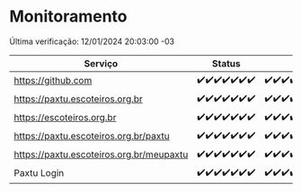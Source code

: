 # Monitoramento

Última verificação: 12/01/2024 20:03:00 -03

|Serviço|Status|Últimas 24h|
|---|---|---|
|https://github.com|<span title="2024-01-05: OK=24">✔️</span><span title="2024-01-06: OK=24">✔️</span><span title="2024-01-07: OK=24">✔️</span><span title="2024-01-08: OK=24">✔️</span><span title="2024-01-09: OK=23">✔️</span><span title="2024-01-10: OK=24">✔️</span><span title="2024-01-11: OK=23">✔️</span>|<span title="11/01/2024 20:06:00 -03 : 200">✔️</span><span title="11/01/2024 21:31:00 -03 : 200">✔️</span><span title="11/01/2024 22:49:00 -03 : 200">✔️</span><span title="11/01/2024 23:23:00 -03 : 200">✔️</span><span title="12/01/2024 00:07:00 -03 : 200">✔️</span><span title="12/01/2024 01:08:00 -03 : 200">✔️</span><span title="12/01/2024 02:06:00 -03 : 200">✔️</span><span title="12/01/2024 03:09:00 -03 : 200">✔️</span><span title="12/01/2024 04:06:00 -03 : 200">✔️</span><span title="12/01/2024 05:08:00 -03 : 200">✔️</span><span title="12/01/2024 06:06:00 -03 : 200">✔️</span><span title="12/01/2024 07:07:00 -03 : 200">✔️</span><span title="12/01/2024 08:04:00 -03 : 200">✔️</span><span title="12/01/2024 09:11:00 -03 : 200">✔️</span><span title="12/01/2024 10:09:00 -03 : 200">✔️</span><span title="12/01/2024 11:06:00 -03 : 200">✔️</span><span title="12/01/2024 12:03:00 -03 : 200">✔️</span><span title="12/01/2024 13:07:00 -03 : 200">✔️</span><span title="12/01/2024 14:04:00 -03 : 200">✔️</span><span title="12/01/2024 15:08:00 -03 : 200">✔️</span><span title="12/01/2024 16:03:00 -03 : 200">✔️</span><span title="12/01/2024 17:07:00 -03 : 200">✔️</span><span title="12/01/2024 18:03:00 -03 : 200">✔️</span><span title="12/01/2024 19:05:00 -03 : 200">✔️</span><span title="12/01/2024 20:03:00 -03 : 200">✔️</span>|
|https://paxtu.escoteiros.org.br|<span title="2024-01-05: OK=24">✔️</span><span title="2024-01-06: OK=24">✔️</span><span title="2024-01-07: OK=24">✔️</span><span title="2024-01-08: OK=24">✔️</span><span title="2024-01-09: OK=23">✔️</span><span title="2024-01-10: OK=24">✔️</span><span title="2024-01-11: OK=23">✔️</span>|<span title="11/01/2024 20:06:00 -03 : 200">✔️</span><span title="11/01/2024 21:31:00 -03 : 200">✔️</span><span title="11/01/2024 22:49:00 -03 : 200">✔️</span><span title="11/01/2024 23:23:00 -03 : 200">✔️</span><span title="12/01/2024 00:07:00 -03 : 200">✔️</span><span title="12/01/2024 01:08:00 -03 : 200">✔️</span><span title="12/01/2024 02:06:00 -03 : 200">✔️</span><span title="12/01/2024 03:09:00 -03 : 200">✔️</span><span title="12/01/2024 04:06:00 -03 : 200">✔️</span><span title="12/01/2024 05:08:00 -03 : 200">✔️</span><span title="12/01/2024 06:06:00 -03 : 200">✔️</span><span title="12/01/2024 07:07:00 -03 : 200">✔️</span><span title="12/01/2024 08:04:00 -03 : 200">✔️</span><span title="12/01/2024 09:11:00 -03 : 200">✔️</span><span title="12/01/2024 10:09:00 -03 : 200">✔️</span><span title="12/01/2024 11:06:00 -03 : 200">✔️</span><span title="12/01/2024 12:03:00 -03 : 200">✔️</span><span title="12/01/2024 13:07:00 -03 : 200">✔️</span><span title="12/01/2024 14:04:00 -03 : 200">✔️</span><span title="12/01/2024 15:08:00 -03 : 200">✔️</span><span title="12/01/2024 16:03:00 -03 : 200">✔️</span><span title="12/01/2024 17:07:00 -03 : 200">✔️</span><span title="12/01/2024 18:03:00 -03 : 200">✔️</span><span title="12/01/2024 19:05:00 -03 : 200">✔️</span><span title="12/01/2024 20:03:00 -03 : 200">✔️</span>|
|https://escoteiros.org.br|<span title="2024-01-05: OK=24">✔️</span><span title="2024-01-06: OK=24">✔️</span><span title="2024-01-07: OK=24">✔️</span><span title="2024-01-08: OK=24">✔️</span><span title="2024-01-09: OK=23">✔️</span><span title="2024-01-10: OK=24">✔️</span><span title="2024-01-11: OK=23">✔️</span>|<span title="11/01/2024 20:06:00 -03 : 200">✔️</span><span title="11/01/2024 21:31:00 -03 : 200">✔️</span><span title="11/01/2024 22:49:00 -03 : 200">✔️</span><span title="11/01/2024 23:23:00 -03 : 200">✔️</span><span title="12/01/2024 00:07:00 -03 : 200">✔️</span><span title="12/01/2024 01:08:00 -03 : 200">✔️</span><span title="12/01/2024 02:06:00 -03 : 200">✔️</span><span title="12/01/2024 03:09:00 -03 : 200">✔️</span><span title="12/01/2024 04:06:00 -03 : 200">✔️</span><span title="12/01/2024 05:08:00 -03 : 200">✔️</span><span title="12/01/2024 06:06:00 -03 : 200">✔️</span><span title="12/01/2024 07:07:00 -03 : 200">✔️</span><span title="12/01/2024 08:04:00 -03 : 200">✔️</span><span title="12/01/2024 09:11:00 -03 : 200">✔️</span><span title="12/01/2024 10:09:00 -03 : 200">✔️</span><span title="12/01/2024 11:06:00 -03 : 200">✔️</span><span title="12/01/2024 12:03:00 -03 : 200">✔️</span><span title="12/01/2024 13:07:00 -03 : 200">✔️</span><span title="12/01/2024 14:04:00 -03 : 200">✔️</span><span title="12/01/2024 15:08:00 -03 : 200">✔️</span><span title="12/01/2024 16:03:00 -03 : 200">✔️</span><span title="12/01/2024 17:07:00 -03 : 200">✔️</span><span title="12/01/2024 18:03:00 -03 : 200">✔️</span><span title="12/01/2024 19:05:00 -03 : 200">✔️</span><span title="12/01/2024 20:03:00 -03 : 200">✔️</span>|
|https://paxtu.escoteiros.org.br/paxtu|<span title="2024-01-05: OK=24">✔️</span><span title="2024-01-06: OK=24">✔️</span><span title="2024-01-07: OK=24">✔️</span><span title="2024-01-08: OK=24">✔️</span><span title="2024-01-09: OK=23">✔️</span><span title="2024-01-10: OK=24">✔️</span><span title="2024-01-11: OK=23">✔️</span>|<span title="11/01/2024 20:06:00 -03 : 200">✔️</span><span title="11/01/2024 21:31:00 -03 : 200">✔️</span><span title="11/01/2024 22:49:00 -03 : 200">✔️</span><span title="11/01/2024 23:23:00 -03 : 200">✔️</span><span title="12/01/2024 00:07:00 -03 : 200">✔️</span><span title="12/01/2024 01:08:00 -03 : 200">✔️</span><span title="12/01/2024 02:06:00 -03 : 200">✔️</span><span title="12/01/2024 03:09:00 -03 : 200">✔️</span><span title="12/01/2024 04:06:00 -03 : 200">✔️</span><span title="12/01/2024 05:08:00 -03 : 200">✔️</span><span title="12/01/2024 06:06:00 -03 : 200">✔️</span><span title="12/01/2024 07:07:00 -03 : 200">✔️</span><span title="12/01/2024 08:04:00 -03 : 200">✔️</span><span title="12/01/2024 09:11:00 -03 : 200">✔️</span><span title="12/01/2024 10:09:00 -03 : 200">✔️</span><span title="12/01/2024 11:06:00 -03 : 200">✔️</span><span title="12/01/2024 12:03:00 -03 : 200">✔️</span><span title="12/01/2024 13:07:00 -03 : 200">✔️</span><span title="12/01/2024 14:04:00 -03 : 200">✔️</span><span title="12/01/2024 15:08:00 -03 : 200">✔️</span><span title="12/01/2024 16:03:00 -03 : 200">✔️</span><span title="12/01/2024 17:07:00 -03 : 200">✔️</span><span title="12/01/2024 18:03:00 -03 : 200">✔️</span><span title="12/01/2024 19:05:00 -03 : 200">✔️</span><span title="12/01/2024 20:03:00 -03 : 200">✔️</span>|
|https://paxtu.escoteiros.org.br/meupaxtu|<span title="2024-01-05: OK=24">✔️</span><span title="2024-01-06: OK=24">✔️</span><span title="2024-01-07: OK=24">✔️</span><span title="2024-01-08: OK=24">✔️</span><span title="2024-01-09: OK=23">✔️</span><span title="2024-01-10: OK=24">✔️</span><span title="2024-01-11: OK=23">✔️</span>|<span title="11/01/2024 20:06:00 -03 : 200">✔️</span><span title="11/01/2024 21:31:00 -03 : 200">✔️</span><span title="11/01/2024 22:49:00 -03 : 200">✔️</span><span title="11/01/2024 23:23:00 -03 : 200">✔️</span><span title="12/01/2024 00:07:00 -03 : 200">✔️</span><span title="12/01/2024 01:08:00 -03 : 200">✔️</span><span title="12/01/2024 02:06:00 -03 : 200">✔️</span><span title="12/01/2024 03:09:00 -03 : 200">✔️</span><span title="12/01/2024 04:06:00 -03 : 200">✔️</span><span title="12/01/2024 05:08:00 -03 : 200">✔️</span><span title="12/01/2024 06:06:00 -03 : 200">✔️</span><span title="12/01/2024 07:07:00 -03 : 200">✔️</span><span title="12/01/2024 08:04:00 -03 : 200">✔️</span><span title="12/01/2024 09:11:00 -03 : 200">✔️</span><span title="12/01/2024 10:09:00 -03 : 200">✔️</span><span title="12/01/2024 11:06:00 -03 : 200">✔️</span><span title="12/01/2024 12:03:00 -03 : 200">✔️</span><span title="12/01/2024 13:07:00 -03 : 200">✔️</span><span title="12/01/2024 14:04:00 -03 : 200">✔️</span><span title="12/01/2024 15:08:00 -03 : 200">✔️</span><span title="12/01/2024 16:03:00 -03 : 200">✔️</span><span title="12/01/2024 17:07:00 -03 : 200">✔️</span><span title="12/01/2024 18:03:00 -03 : 200">✔️</span><span title="12/01/2024 19:05:00 -03 : 200">✔️</span><span title="12/01/2024 20:03:00 -03 : 200">✔️</span>|
|Paxtu Login|<span title="2024-01-05: OK=24">✔️</span><span title="2024-01-06: OK=24">✔️</span><span title="2024-01-07: OK=24">✔️</span><span title="2024-01-08: OK=24">✔️</span><span title="2024-01-09: OK=23">✔️</span><span title="2024-01-10: OK=24">✔️</span><span title="2024-01-11: OK=23">✔️</span>|<span title="11/01/2024 20:06:00 -03 : 200">✔️</span><span title="11/01/2024 21:31:00 -03 : 200">✔️</span><span title="11/01/2024 22:49:00 -03 : 200">✔️</span><span title="11/01/2024 23:23:00 -03 : 200">✔️</span><span title="12/01/2024 00:07:00 -03 : 200">✔️</span><span title="12/01/2024 01:08:00 -03 : 200">✔️</span><span title="12/01/2024 02:06:00 -03 : 200">✔️</span><span title="12/01/2024 03:09:00 -03 : 200">✔️</span><span title="12/01/2024 04:06:00 -03 : 200">✔️</span><span title="12/01/2024 05:08:00 -03 : 200">✔️</span><span title="12/01/2024 06:06:00 -03 : 200">✔️</span><span title="12/01/2024 07:07:00 -03 : 200">✔️</span><span title="12/01/2024 08:04:00 -03 : 200">✔️</span><span title="12/01/2024 09:11:00 -03 : 200">✔️</span><span title="12/01/2024 10:09:00 -03 : 200">✔️</span><span title="12/01/2024 11:06:00 -03 : 200">✔️</span><span title="12/01/2024 12:03:00 -03 : 200">✔️</span><span title="12/01/2024 13:07:00 -03 : 200">✔️</span><span title="12/01/2024 14:04:00 -03 : 200">✔️</span><span title="12/01/2024 15:08:00 -03 : 200">✔️</span><span title="12/01/2024 16:03:00 -03 : 200">✔️</span><span title="12/01/2024 17:07:00 -03 : 200">✔️</span><span title="12/01/2024 18:03:00 -03 : 200">✔️</span><span title="12/01/2024 19:05:00 -03 : 200">✔️</span><span title="12/01/2024 20:03:00 -03 : 200">✔️</span>|
